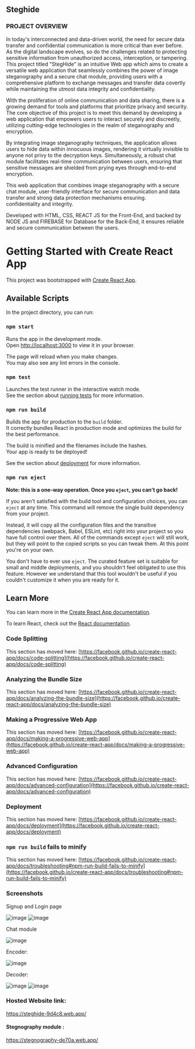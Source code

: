 ## Steghide
### PROJECT OVERVIEW
In today's interconnected and data-driven world, the need for secure data transfer and confidential communication is more critical than ever before. As the digital landscape evolves, so do the challenges related to protecting sensitive information from unauthorized access, interception, or tampering. This project titled "StegHide" is an intuitive Web app which aims to create a versatile web application that seamlessly combines the power of image steganography and a secure chat module, providing users with a comprehensive platform to exchange messages and transfer data covertly while maintaining the utmost data integrity and confidentiality.

With the proliferation of online communication and data sharing, there is a growing demand for tools and platforms that prioritize privacy and security. The core objective of this project is to meet this demand by developing a web application that empowers users to interact securely and discreetly, utilizing cutting-edge technologies in the realm of steganography and encryption.

By integrating image steganography techniques, the application allows users to hide data within innocuous images, rendering it virtually invisible to anyone not privy to the decryption keys. Simultaneously, a robust chat module facilitates real-time communication between users, ensuring that sensitive messages are shielded from prying eyes through end-to-end encryption.
                
 This web application that combines image steganography with a secure chat module, user-friendly interface for secure communication and data transfer and strong data protection mechanisms ensuring.           
confidentiality and integrity.

  Developed with HTML, CSS, REACT JS for the Front-End, and backed by NODE JS and FIREBASE for Database for the Back-End, it ensures reliable and secure communication between the users.


# Getting Started with Create React App

This project was bootstrapped with [Create React App](https://github.com/facebook/create-react-app).

## Available Scripts

In the project directory, you can run:

### `npm start`

Runs the app in the development mode.\
Open [http://localhost:3000](http://localhost:3000) to view it in your browser.

The page will reload when you make changes.\
You may also see any lint errors in the console.

### `npm test`

Launches the test runner in the interactive watch mode.\
See the section about [running tests](https://facebook.github.io/create-react-app/docs/running-tests) for more information.

### `npm run build`

Builds the app for production to the `build` folder.\
It correctly bundles React in production mode and optimizes the build for the best performance.

The build is minified and the filenames include the hashes.\
Your app is ready to be deployed!

See the section about [deployment](https://facebook.github.io/create-react-app/docs/deployment) for more information.

### `npm run eject`

**Note: this is a one-way operation. Once you `eject`, you can't go back!**

If you aren't satisfied with the build tool and configuration choices, you can `eject` at any time. This command will remove the single build dependency from your project.

Instead, it will copy all the configuration files and the transitive dependencies (webpack, Babel, ESLint, etc) right into your project so you have full control over them. All of the commands except `eject` will still work, but they will point to the copied scripts so you can tweak them. At this point you're on your own.

You don't have to ever use `eject`. The curated feature set is suitable for small and middle deployments, and you shouldn't feel obligated to use this feature. However we understand that this tool wouldn't be useful if you couldn't customize it when you are ready for it.

## Learn More

You can learn more in the [Create React App documentation](https://facebook.github.io/create-react-app/docs/getting-started).

To learn React, check out the [React documentation](https://reactjs.org/).

### Code Splitting

This section has moved here: [https://facebook.github.io/create-react-app/docs/code-splitting](https://facebook.github.io/create-react-app/docs/code-splitting)

### Analyzing the Bundle Size

This section has moved here: [https://facebook.github.io/create-react-app/docs/analyzing-the-bundle-size](https://facebook.github.io/create-react-app/docs/analyzing-the-bundle-size)

### Making a Progressive Web App

This section has moved here: [https://facebook.github.io/create-react-app/docs/making-a-progressive-web-app](https://facebook.github.io/create-react-app/docs/making-a-progressive-web-app)

### Advanced Configuration

This section has moved here: [https://facebook.github.io/create-react-app/docs/advanced-configuration](https://facebook.github.io/create-react-app/docs/advanced-configuration)

### Deployment

This section has moved here: [https://facebook.github.io/create-react-app/docs/deployment](https://facebook.github.io/create-react-app/docs/deployment)

### `npm run build` fails to minify

This section has moved here: [https://facebook.github.io/create-react-app/docs/troubleshooting#npm-run-build-fails-to-minify](https://facebook.github.io/create-react-app/docs/troubleshooting#npm-run-build-fails-to-minify)
### Screenshots
Signup and Login page

![image](https://github.com/Vasanth-16/Steghide/assets/105155178/aa52701d-e669-4a95-b2b4-38b3e06da728)
![image](https://github.com/Vasanth-16/Steghide/assets/105155178/e923f60e-af05-4bf4-ada5-599dd645ae5c)

Chat module

![image](https://github.com/Vasanth-16/Steghide/assets/105155178/83b31464-73d3-4a79-8265-0bb5443c486e)

Encoder:

![image](https://github.com/Vasanth-16/Steghide/assets/105155178/46c2a6b8-0a18-4739-9766-b2b71fab2762)

Decoder:

![image](https://github.com/Vasanth-16/Steghide/assets/105155178/028619c7-10c2-4649-9fa4-f6cd2483ab9c)
![image](https://github.com/Vasanth-16/Steghide/assets/105155178/7367146c-1314-4e77-80b3-367c67213654)

### Hosted Website link:

https://steghide-9d4c8.web.app/

#### Stegnography module :
https://stegnography-de70a.web.app/

